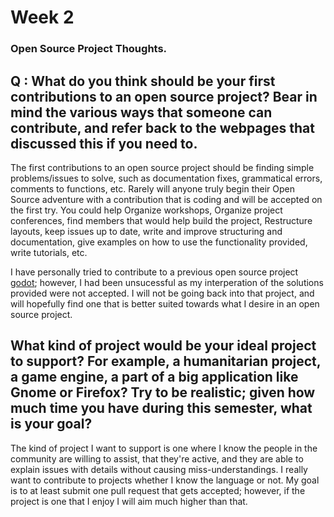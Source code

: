 # Week 2

### Open Source Project Thoughts.

  ## Q : What do you think should be your first contributions to an open source project? Bear in mind the various ways that someone can contribute, and refer back to the webpages that discussed this if you need to.
  
   The first contributions to an open source project should be finding simple problems/issues to solve, such as documentation fixes, grammatical errors, comments to functions, etc. Rarely will anyone truly begin their Open Source adventure with a contribution that is coding and will be accepted on the first try. You could help Organize workshops, Organize project conferences, find members that would help build the project, Restructure layouts, keep issues up to date, write and improve structuring and documentation, give examples on how to use the functionality provided, write tutorials, etc. 
   
   I have personally tried to contribute to a previous open source project [godot](https://github.com/godotengine/godot); however, I had been unsucessful as my interperation of the solutions provided were not accepted. I will not be going back into that project, and will hopefully find one that is better suited towards what I desire in an open source project. 
  

## What kind of project would be your ideal project to support? For example, a humanitarian project, a game engine, a part of a big application like Gnome or Firefox? Try to be realistic; given how much time you have during this semester, what is your goal?

  The kind of project I want to support is one where I know the people in the community are willing to assist, that they're active, and they are able to explain issues with details without causing miss-understandings. I really want to contribute to projects whether I know the language or not. My goal is to at least submit one pull request that gets accepted; however, if the project is one that I enjoy I will aim much higher than that. 

  
